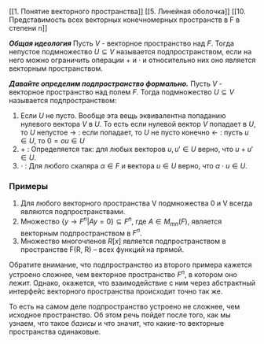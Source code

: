 [[1. Понятие векторного пространства]]
[[5. Линейная оболочка]]
[[10. Представимость всех векторных конечномерных пространств в F в степени n]]

***Общая идеология***
Пусть $V$ - векторное пространство над $F$.
Тогда непустое подмножество $U\subseteq V$ называется подпространством, если на него можно ограничить операции $+$ и $\cdot$ и относительно них оно является векторным пространством.

***Давайте определим подпространство формально.***
Пусть $V$ - векторное пространство над полем $F$.
Тогда подмножество $U\subseteq V$ называется подпространством:
1. Если $U$ не пусто.
	 Вообще эта вещь эквивалентна попаданию нулевого вектора $V$  в  $U$. То есть если нулевой вектор $V$ попадает в $U$, то $U$ непустое
	 $\rightarrow$ : если попадает, то $U$ не пусто конечно
	 $\leftarrow$ : пусть $u \in U$, то $0 = ou \in U$ 
2. $+$ : Определяется так: для любых векторов $u,u'\in U$ верно, что $u+u'\in U$.
3. $\cdot$ : Для любого скаляра $\alpha\in F$ и вектора $u\in U$ верно, что $\alpha \cdot u \in U$.
### Примеры
1. Для любого векторного пространства V подмножества 0 и V всегда являются подпространствами.
2. Множество $\{y → F^n | Ay = 0\} \subseteq F^n$, где $A \in M_{mn}(F)$, является векторным подпространством в $F^n$. 
3. Множество многочленов $R[x]$ является подпространством в пространстве F(R, R) – всех функций на прямой. 

Обратите внимание, что подпространство из второго примера кажется устроено сложнее, чем векторное пространство $F^n$, в котором оно лежит. Однако, окажется, что взаимодействие с ним через абстрактный интерфейс векторного пространства происходит точно так же. 

То есть на самом деле подпространство устроено не сложнее, чем исходное пространство. Об этом речь пойдет после того, как мы узнаем, что такое *базисы* и что значит, что какие-то векторные пространства одинаковые.